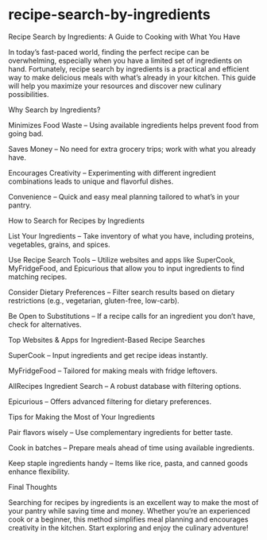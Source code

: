 # recipe-search-by-ingredients
Recipe Search by Ingredients: A Guide to Cooking with What You Have

In today’s fast-paced world, finding the perfect recipe can be overwhelming, especially when you have a limited set of ingredients on hand. Fortunately, recipe search by ingredients is a practical and efficient way to make delicious meals with what’s already in your kitchen. This guide will help you maximize your resources and discover new culinary possibilities.

Why Search by Ingredients?

Minimizes Food Waste – Using available ingredients helps prevent food from going bad.

Saves Money – No need for extra grocery trips; work with what you already have.

Encourages Creativity – Experimenting with different ingredient combinations leads to unique and flavorful dishes.

Convenience – Quick and easy meal planning tailored to what’s in your pantry.

How to Search for Recipes by Ingredients

List Your Ingredients – Take inventory of what you have, including proteins, vegetables, grains, and spices.

Use Recipe Search Tools – Utilize websites and apps like SuperCook, MyFridgeFood, and Epicurious that allow you to input ingredients to find matching recipes.

Consider Dietary Preferences – Filter search results based on dietary restrictions (e.g., vegetarian, gluten-free, low-carb).

Be Open to Substitutions – If a recipe calls for an ingredient you don’t have, check for alternatives.

Top Websites & Apps for Ingredient-Based Recipe Searches

SuperCook – Input ingredients and get recipe ideas instantly.

MyFridgeFood – Tailored for making meals with fridge leftovers.

AllRecipes Ingredient Search – A robust database with filtering options.

Epicurious – Offers advanced filtering for dietary preferences.

Tips for Making the Most of Your Ingredients

Pair flavors wisely – Use complementary ingredients for better taste.

Cook in batches – Prepare meals ahead of time using available ingredients.

Keep staple ingredients handy – Items like rice, pasta, and canned goods enhance flexibility.

Final Thoughts

Searching for recipes by ingredients is an excellent way to make the most of your pantry while saving time and money. Whether you’re an experienced cook or a beginner, this method simplifies meal planning and encourages creativity in the kitchen. Start exploring and enjoy the culinary adventure!
